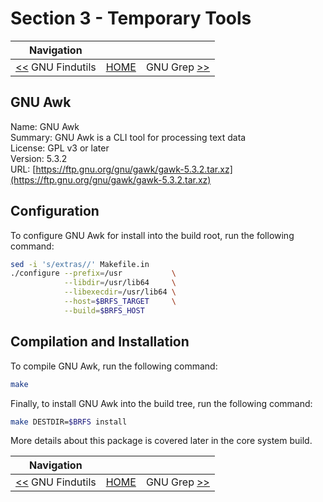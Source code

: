 # Section 3 - Temporary Tools

| Navigation |||
| --- | --- | ---: |
| [<<](./GNUFindutils.md) GNU Findutils | [HOME](../README.md) | GNU Grep [>>](./GNUGrep.md) |

## GNU Awk

Name: GNU Awk<br />
Summary: GNU Awk is a CLI tool for processing text data<br />
License: GPL v3 or later<br />
Version: 5.3.2<br />
URL: [https://ftp.gnu.org/gnu/gawk/gawk-5.3.2.tar.xz](https://ftp.gnu.org/gnu/gawk/gawk-5.3.2.tar.xz)<br />

## Configuration

To configure GNU Awk for install into the build root, run the following command:

```bash
sed -i 's/extras//' Makefile.in
./configure --prefix=/usr           \
            --libdir=/usr/lib64     \
            --libexecdir=/usr/lib64 \
            --host=$BRFS_TARGET     \
            --build=$BRFS_HOST
```

## Compilation and Installation

To compile GNU Awk, run the following command:

```bash
make
```

Finally, to install GNU Awk into the build tree, run the following command:

```bash
make DESTDIR=$BRFS install
```

More details about this package is covered later in the core system build.

| Navigation |||
| --- | --- | ---: |
| [<<](./GNUFindutils.md) GNU Findutils | [HOME](../README.md) | GNU Grep [>>](./GNUGrep.md) |
